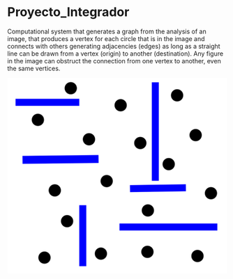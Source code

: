 # Proyecto_Integrador
Computational system that generates a graph from the analysis of an image, that produces a vertex for each circle that is in the image and connects with others generating adjacencies (edges) as long as a straight line can be drawn from a vertex (origin) to another (destination). Any figure in the image can obstruct the connection from one vertex to another, even the same vertices.

![alt text](https://github.com/BetoMedinaG/Graph_Analyser/blob/master/Recursos/5-3.png)
